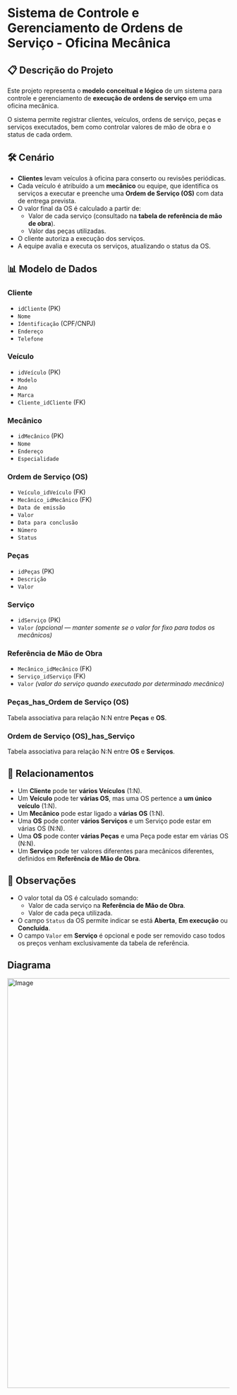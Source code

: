 # Sistema de Controle e Gerenciamento de Ordens de Serviço - Oficina Mecânica

## 📋 Descrição do Projeto
Este projeto representa o **modelo conceitual e lógico** de um sistema para controle e gerenciamento de **execução de ordens de serviço** em uma oficina mecânica.

O sistema permite registrar clientes, veículos, ordens de serviço, peças e serviços executados, bem como controlar valores de mão de obra e o status de cada ordem.

## 🛠 Cenário
- **Clientes** levam veículos à oficina para conserto ou revisões periódicas.
- Cada veículo é atribuído a um **mecânico** ou equipe, que identifica os serviços a executar e preenche uma **Ordem de Serviço (OS)** com data de entrega prevista.
- O valor final da OS é calculado a partir de:
  - Valor de cada serviço (consultado na **tabela de referência de mão de obra**).
  - Valor das peças utilizadas.
- O cliente autoriza a execução dos serviços.
- A equipe avalia e executa os serviços, atualizando o status da OS.

## 📊 Modelo de Dados

### **Cliente**
- `idCliente` (PK)
- `Nome`
- `Identificação` (CPF/CNPJ)
- `Endereço`
- `Telefone`

### **Veículo**
- `idVeículo` (PK)
- `Modelo`
- `Ano`
- `Marca`
- `Cliente_idCliente` (FK)

### **Mecânico**
- `idMecânico` (PK)
- `Nome`
- `Endereço`
- `Especialidade`

### **Ordem de Serviço (OS)**
- `Veículo_idVeículo` (FK)
- `Mecânico_idMecânico` (FK)
- `Data de emissão`
- `Valor`
- `Data para conclusão`
- `Número`
- `Status`

### **Peças**
- `idPeças` (PK)
- `Descrição`
- `Valor`

### **Serviço**
- `idServiço` (PK)
- `Valor` *(opcional — manter somente se o valor for fixo para todos os mecânicos)*

### **Referência de Mão de Obra**
- `Mecânico_idMecânico` (FK)
- `Serviço_idServiço` (FK)
- `Valor` *(valor do serviço quando executado por determinado mecânico)*

### **Peças_has_Ordem de Serviço (OS)**
Tabela associativa para relação N:N entre **Peças** e **OS**.

### **Ordem de Serviço (OS)_has_Serviço**
Tabela associativa para relação N:N entre **OS** e **Serviços**.

## 🔗 Relacionamentos
- Um **Cliente** pode ter **vários Veículos** (1:N).
- Um **Veículo** pode ter **várias OS**, mas uma OS pertence a **um único veículo** (1:N).
- Um **Mecânico** pode estar ligado a **várias OS** (1:N).
- Uma **OS** pode conter **vários Serviços** e um Serviço pode estar em várias OS (N:N).
- Uma **OS** pode conter **várias Peças** e uma Peça pode estar em várias OS (N:N).
- Um **Serviço** pode ter valores diferentes para mecânicos diferentes, definidos em **Referência de Mão de Obra**.

## 📌 Observações
- O valor total da OS é calculado somando:
  - Valor de cada serviço na **Referência de Mão de Obra**.
  - Valor de cada peça utilizada.
- O campo `Status` da OS permite indicar se está **Aberta**, **Em execução** ou **Concluída**.
- O campo `Valor` em **Serviço** é opcional e pode ser removido caso todos os preços venham exclusivamente da tabela de referência.

## Diagrama
<img width="1578" height="926" alt="Image" src="https://github.com/user-attachments/assets/9450aa1c-2c24-49cc-9468-940ac96f584d" />
